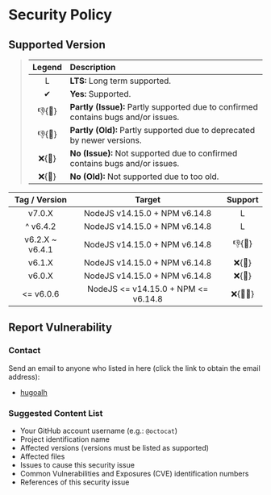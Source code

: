 # Security Policy

## Supported Version

> | **Legend** | **Description** |
> |:-:|:--|
> | L | **LTS:** Long term supported. |
> | ✔ | **Yes:** Supported. |
> | 👎{🐛} | **Partly (Issue):** Partly supported due to confirmed contains bugs and/or issues. |
> | 👎{🧓} | **Partly (Old):** Partly supported due to deprecated by newer versions. |
> | ❌{🐛} | **No (Issue):** Not supported due to confirmed contains bugs and/or issues. |
> | ❌{🧓} | **No (Old):** Not supported due to too old. |

| **Tag / Version** | **Target** | **Support** |
|:-:|:-:|:-:|
| v7.0.X | NodeJS v14.15.0 + NPM v6.14.8 | L |
| ^ v6.4.2 | NodeJS v14.15.0 + NPM v6.14.8 | L |
| v6.2.X \~ v6.4.1 | NodeJS v14.15.0 + NPM v6.14.8 | 👎{🐛} |
| v6.1.X | NodeJS v14.15.0 + NPM v6.14.8 | ❌{🧓} |
| v6.0.X | NodeJS v14.15.0 + NPM v6.14.8 | ❌{🧓} |
| <= v6.0.6 | NodeJS <= v14.15.0 + NPM <= v6.14.8 | ❌{🐛🧓} |

## Report Vulnerability

### Contact

Send an email to anyone who listed in here (click the link to obtain the email address):

- [hugoalh](https://github.com/hugoalh)

### Suggested Content List

- Your GitHub account username (e.g.: `@octocat`)
- Project identification name
- Affected versions (versions must be listed as supported)
- Affected files
- Issues to cause this security issue
- Common Vulnerabilities and Exposures (CVE) identification numbers
- References of this security issue
